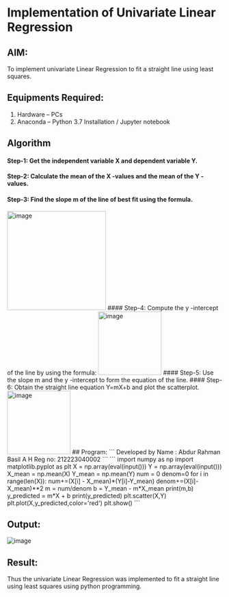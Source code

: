 # Implementation of Univariate Linear Regression
## AIM:
To implement univariate Linear Regression to fit a straight line using least squares.

## Equipments Required:
1. Hardware – PCs
2. Anaconda – Python 3.7 Installation / Jupyter notebook

## Algorithm
#### Step-1: Get the independent variable X and dependent variable Y.
#### Step-2: Calculate the mean of the X -values and the mean of the Y -values.
#### Step-3: Find the slope m of the line of best fit using the formula.
<img width="231" alt="image" src="https://user-images.githubusercontent.com/93026020/192078527-b3b5ee3e-992f-46c4-865b-3b7ce4ac54ad.png">
#### Step-4: Compute the y -intercept of the line by using the formula:
 <img width="148" alt="image" src="https://user-images.githubusercontent.com/93026020/192078545-79d70b90-7e9d-4b85-9f8b-9d7548a4c5a4.png">
#### Step-5: Use the slope m and the y -intercept to form the equation of the line.
#### Step-6: Obtain the straight line equation Y=mX+b and plot the scatterplot.


 <img width="148" alt="image" src="https://user-images.githubusercontent.com/93026020/192078545-79d70b90-7e9d-4b85-9f8b-9d7548a4c5a4.png">
## Program:
```
Developed by
Name : Abdur Rahman Basil A H
Reg no: 212223040002
```
```
import numpy as np
import matplotlib.pyplot as plt
X = np.array(eval(input()))
Y = np.array(eval(input()))
X_mean = np.mean(X)
Y_mean = np.mean(Y)
num = 0
denom=0
for i in range(len(X)):
  num+=(X[i] - X_mean)*(Y[i]-Y_mean)
  denom+=(X[i]-X_mean)**2
m = num/denom
b = Y_mean - m*X_mean
print(m,b)
y_predicted = m*X + b
print(y_predicted)
plt.scatter(X,Y)
plt.plot(X,y_predicted,color='red')
plt.show()
```

## Output:
![image](https://github.com/arbasil05/Find-the-best-fit-line-using-Least-Squares-Method/assets/144218037/83c08f4e-65b2-4cc7-b1d5-b778dee55012)


## Result:
Thus the univariate Linear Regression was implemented to fit a straight line using least squares using python programming.
